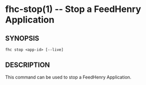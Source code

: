 fhc-stop(1) -- Stop a FeedHenry Application
===========================================

## SYNOPSIS

    fhc stop <app-id> [--live]
    
## DESCRIPTION

This command can be used to stop a FeedHenry Application.


